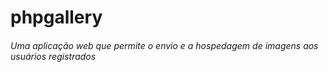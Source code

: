 # phpgallery
###### Uma aplicação web que permite o envio e a hospedagem de imagens aos usuários registrados
